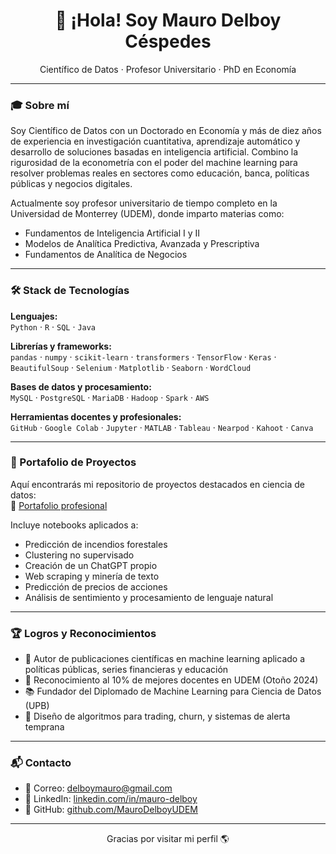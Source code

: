 <h1 align="center">👋 ¡Hola! Soy Mauro Delboy Céspedes</h1>
<p align="center">
Científico de Datos · Profesor Universitario · PhD en Economía
</p>

---

### 🎓 Sobre mí

Soy Científico de Datos con un Doctorado en Economía y más de diez años de experiencia en investigación cuantitativa, aprendizaje automático y desarrollo de soluciones basadas en inteligencia artificial. Combino la rigurosidad de la econometría con el poder del machine learning para resolver problemas reales en sectores como educación, banca, políticas públicas y negocios digitales.

Actualmente soy profesor universitario de tiempo completo en la Universidad de Monterrey (UDEM), donde imparto materias como:
- Fundamentos de Inteligencia Artificial I y II  
- Modelos de Analítica Predictiva, Avanzada y Prescriptiva  
- Fundamentos de Analítica de Negocios  

---

### 🛠️ Stack de Tecnologías

**Lenguajes:**  
`Python` · `R` · `SQL` · `Java`

**Librerías y frameworks:**  
`pandas` · `numpy` · `scikit-learn` · `transformers` · `TensorFlow` · `Keras` · `BeautifulSoup` · `Selenium` · `Matplotlib` · `Seaborn` · `WordCloud`

**Bases de datos y procesamiento:**  
`MySQL` · `PostgreSQL` · `MariaDB` · `Hadoop` · `Spark` · `AWS`

**Herramientas docentes y profesionales:**  
`GitHub` · `Google Colab` · `Jupyter` · `MATLAB` · `Tableau` · `Nearpod` · `Kahoot` · `Canva`  

---

### 📁 Portafolio de Proyectos

Aquí encontrarás mi repositorio de proyectos destacados en ciencia de datos:  
🔗 [Portafolio profesional](https://github.com/MauroDelboyUDEM/portafolio-data-scientist)

Incluye notebooks aplicados a:
- Predicción de incendios forestales
- Clustering no supervisado
- Creación de un ChatGPT propio
- Web scraping y minería de texto
- Predicción de precios de acciones
- Análisis de sentimiento y procesamiento de lenguaje natural

---

### 🏆 Logros y Reconocimientos

- 🔬 Autor de publicaciones científicas en machine learning aplicado a políticas públicas, series financieras y educación
- 🏅 Reconocimiento al 10% de mejores docentes en UDEM (Otoño 2024)
- 📚 Fundador del Diplomado de Machine Learning para Ciencia de Datos (UPB)
- 🧠 Diseño de algoritmos para trading, churn, y sistemas de alerta temprana

---

### 📬 Contacto

- 📧 Correo: [delboymauro@gmail.com](mailto:delboymauro@gmail.com)  
- 💼 LinkedIn: [linkedin.com/in/mauro-delboy](https://linkedin.com/in/mauro-delboy)  
- 🐙 GitHub: [github.com/MauroDelboyUDEM](https://github.com/MauroDelboyUDEM)

---

<p align="center">
Gracias por visitar mi perfil 🌎
</p>

